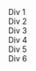 <!DOCTYPE html>
<html>
<head>
	<style>
		a:hover div:nth-child(5){  
  font-size: 24px;
}
	</style>
</head>
<body>
 <a>
  <div>Div 1</div>
  <div>Div 2</div>
  <div>Div 3</div>
  <div>Div 4</div>
  <div>Div 5</div>
  <div>Div 6</div>
</a>
</body>
</html>
